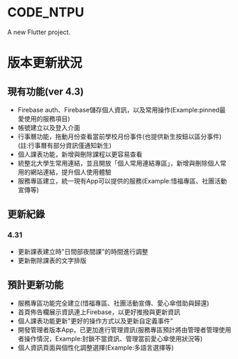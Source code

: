 # CODE_NTPU

A new Flutter project.

# 版本更新狀況
## 現有功能(ver 4.3)
- Firebase auth、Firebase儲存個人資訊，以及常用操作(Example:pinned最愛使用的服務項目)
- 帳號建立以及登入介面
- 行事曆功能，拖動月份查看當前學校月份事件(也提供新生按鈕以區分事件)(註:行事曆有部分資訊僅通知新生)
- 個人課表功能，新增與刪除課程以更容易查看
- 統整北大學生常用連結，並且開放「個人常用連結專區」，新增與刪除個人常用的網站連結，提升個人使用體驗
- 服務專區建立，統一現有App可以提供的服務(Example:惜福專區、社團活動宣傳等)

## 更新紀錄

### 4.31
- 更新課表建立時"日間部夜間課"的時間進行調整
- 更新刪除課表的文字排版


## 預計更新功能
- 服務專區功能完全建立(惜福專區、社團活動宣傳、愛心傘借助與歸還)
- 首頁佈告欄展示資訊連上Firebase，以更好推撥與更新資訊
- 個人課表功能更新"更好的操作方式以及更新自定義事件"
- 開發管理者版本App，已更加進行管理資訊(服務專區預計將由管理者管理使用者操作情況，Example:封鎖不當資訊、管理當前愛心傘使用狀況等)
- 個人資訊頁面與個性化調整選擇(Example:多語言選擇等)

